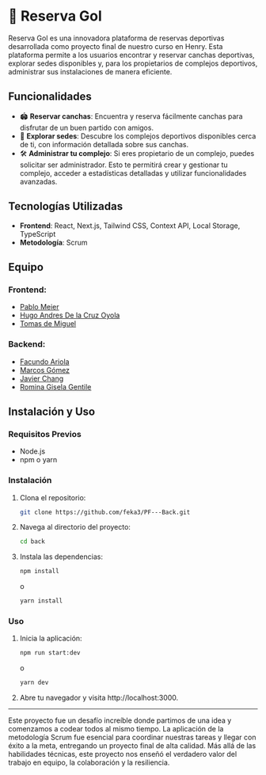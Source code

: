 # 🚀 Reserva Gol

Reserva Gol es una innovadora plataforma de reservas deportivas desarrollada como proyecto final de nuestro curso en Henry. Esta plataforma permite a los usuarios encontrar y reservar canchas deportivas, explorar sedes disponibles y, para los propietarios de complejos deportivos, administrar sus instalaciones de manera eficiente.

## Funcionalidades

- 🏟️ **Reservar canchas**: Encuentra y reserva fácilmente canchas para disfrutar de un buen partido con amigos.
- 📍 **Explorar sedes**: Descubre los complejos deportivos disponibles cerca de ti, con información detallada sobre sus canchas.
- 🛠️ **Administrar tu complejo**: Si eres propietario de un complejo, puedes solicitar ser administrador. Esto te permitirá crear y gestionar tu complejo, acceder a estadísticas detalladas y utilizar funcionalidades avanzadas.

## Tecnologías Utilizadas

- **Frontend**: React, Next.js, Tailwind CSS, Context API, Local Storage, TypeScript
- **Metodología**: Scrum

## Equipo

### Frontend:
- [Pablo Meier](https://www.linkedin.com/in/pablo-meier-519724268/)
- [Hugo Andres De la Cruz Oyola](https://www.linkedin.com/in/hugo-andres-de-la-cruz-oyola-0b9b20289/)
- [Tomas de Miguel](https://www.linkedin.com/in/tomas-de-miguel-2912342b5/)

### Backend:
- [Facundo Ariola](https://www.linkedin.com/in/facundo-arriola/)
- [Marcos Gómez](https://www.linkedin.com/in/marcos-g%C3%B3mez-sebastian/)
- [Javier Chang](https://www.linkedin.com/in/javier-chang-09b187227/)
- [Romina Gisela Gentile](https://www.linkedin.com/in/romigentile/)

## Instalación y Uso

### Requisitos Previos
- Node.js
- npm o yarn

### Instalación

1. Clona el repositorio:
   ```sh
   git clone https://github.com/feka3/PF---Back.git
   ```

2. Navega al directorio del proyecto:
   ```sh
   cd back
   ```

3. Instala las dependencias:
   ```sh
   npm install
   ```
   o
   ```sh
   yarn install
   ```

### Uso

1. Inicia la aplicación:
   ```sh
   npm run start:dev
   ```
   o
   ```sh
   yarn dev
   ```

2. Abre tu navegador y visita http://localhost:3000.

---

Este proyecto fue un desafío increíble donde partimos de una idea y comenzamos a codear todos al mismo tiempo. La aplicación de la metodología Scrum fue esencial para coordinar nuestras tareas y llegar con éxito a la meta, entregando un proyecto final de alta calidad. Más allá de las habilidades técnicas, este proyecto nos enseñó el verdadero valor del trabajo en equipo, la colaboración y la resiliencia.
